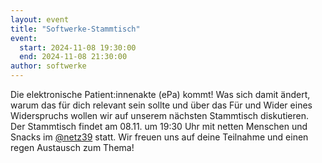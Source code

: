 ```yaml
---
layout: event
title: "Softwerke-Stammtisch"
event:
  start: 2024-11-08 19:30:00
  end: 2024-11-08 21:30:00
author: softwerke
---
```


Die elektronische Patient:innenakte (ePa) kommt! Was sich damit ändert, warum das für dich relevant sein sollte und über das Für und Wider eines Widerspruchs wollen wir auf unserem nächsten Stammtisch diskutieren. Der Stammtisch findet am 08.11. um 19:30 Uhr mit netten Menschen und Snacks im [@netz39](https://machteburch.social/@netz39) statt. Wir freuen uns auf deine Teilnahme und einen regen Austausch zum Thema!